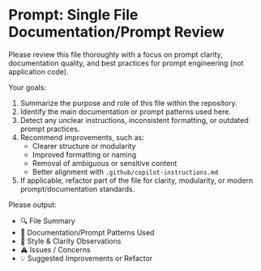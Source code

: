 # Prompt: Single File Documentation/Prompt Review

Please review this file thoroughly with a focus on prompt clarity, documentation quality, and best practices for prompt engineering (not application code).

Your goals:

1. Summarize the purpose and role of this file within the repository.
2. Identify the main documentation or prompt patterns used here.
3. Detect any unclear instructions, inconsistent formatting, or outdated prompt practices.
4. Recommend improvements, such as:
   - Clearer structure or modularity
   - Improved formatting or naming
   - Removal of ambiguous or sensitive content
   - Better alignment with `.github/copilot-instructions.md`
5. If applicable, refactor part of the file for clarity, modularity, or modern prompt/documentation standards.

Please output:

- 🔍 File Summary
- 📄 Documentation/Prompt Patterns Used
- 🧠 Style & Clarity Observations
- ⚠️ Issues / Concerns
- 💡 Suggested Improvements or Refactor

